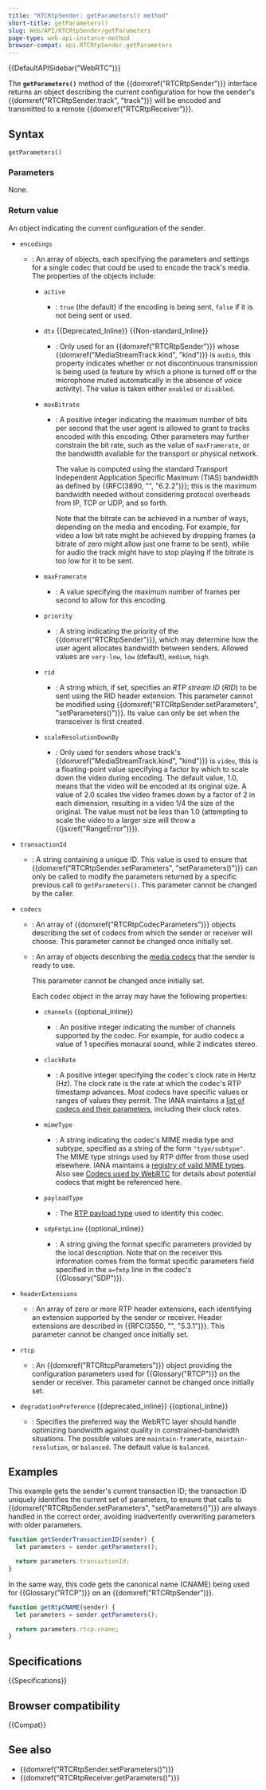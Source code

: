 ```yaml
---
title: "RTCRtpSender: getParameters() method"
short-title: getParameters()
slug: Web/API/RTCRtpSender/getParameters
page-type: web-api-instance-method
browser-compat: api.RTCRtpSender.getParameters
---
```


{{DefaultAPISidebar("WebRTC")}}

The **`getParameters()`** method of the {{domxref("RTCRtpSender")}} interface returns an object describing the current configuration for how the sender's {{domxref("RTCRtpSender.track", "track")}} will be encoded and transmitted to a remote {{domxref("RTCRtpReceiver")}}.

## Syntax

```js-nolint
getParameters()
```

### Parameters

None.

### Return value

An object indicating the current configuration of the sender. <!-- RTCRtpSendParameters, derived from RTCRtpParameters -->

<!-- spec defines following in RTCRtpSendParameters -->

- `encodings`

  - : An array of objects, each specifying the parameters and settings for a single codec that could be used to encode the track's media.
    The properties of the objects include:

    - `active`

      - : `true` (the default) if the encoding is being sent, `false` if it is not being sent or used.

    - `dtx` {{Deprecated_Inline}} {{Non-standard_Inline}}

      - : Only used for an {{domxref("RTCRtpSender")}} whose {{domxref("MediaStreamTrack.kind", "kind")}} is `audio`, this property indicates whether or not discontinuous transmission is being used (a feature by which a phone is turned off or the microphone muted automatically in the absence of voice activity).
        The value is taken either `enabled` or `disabled`.

    - `maxBitrate`

      - : A positive integer indicating the maximum number of bits per second that the user agent is allowed to grant to tracks encoded with this encoding.
        Other parameters may further constrain the bit rate, such as the value of `maxFramerate`, or the bandwidth available for the transport or physical network.

        The value is computed using the standard Transport Independent Application Specific Maximum (TIAS) bandwidth as defined by {{RFC(3890, "", "6.2.2")}}; this is the maximum bandwidth needed without considering protocol overheads from IP, TCP or UDP, and so forth.

        Note that the bitrate can be achieved in a number of ways, depending on the media and encoding.
        For example, for video a low bit rate might be achieved by dropping frames (a bitrate of zero might allow just one frame to be sent), while for audio the track might have to stop playing if the bitrate is too low for it to be sent.

    - `maxFramerate`
      - : A value specifying the maximum number of frames per second to allow for this encoding.
    - `priority`
      - : A string indicating the priority of the {{domxref("RTCRtpSender")}}, which may determine how the user agent allocates bandwidth between senders.
        Allowed values are `very-low`, `low` (default), `medium`, `high`.
    - `rid`
      - : A string which, if set, specifies an _RTP stream ID_ (_RID_) to be sent using the RID header extension.
        This parameter cannot be modified using {{domxref("RTCRtpSender.setParameters", "setParameters()")}}.
        Its value can only be set when the transceiver is first created.
    - `scaleResolutionDownBy`
      - : Only used for senders whose track's {{domxref("MediaStreamTrack.kind", "kind")}} is `video`, this is a floating-point value specifying a factor by which to scale down the video during encoding.
        The default value, 1.0, means that the video will be encoded at its original size.
        A value of 2.0 scales the video frames down by a factor of 2 in each dimension, resulting in a video 1/4 the size of the original.
        The value must not be less than 1.0 (attempting to scale the video to a larger size will throw a {{jsxref("RangeError")}}).

- `transactionId`
  - : A string containing a unique ID.
    This value is used to ensure that {{domxref("RTCRtpSender.setParameters", "setParameters()")}} can only be called to modify the parameters returned by a specific previous call to `getParameters()`.
    This parameter cannot be changed by the caller.
    <!-- spec defines following in RTCRtpParameters -->
- `codecs`

  - : An array of {{domxref("RTCRtpCodecParameters")}} objects describing the set of codecs from which the sender or receiver will choose.
    This parameter cannot be changed once initially set.

  - : An array of objects describing the [media codecs](/en-US/docs/Web/Media/Formats/WebRTC_codecs) that the sender is ready to use.
    <!---This is the subset of codecs that the receiver has indicted it is and that the remote endpoint has indicated it is prepared to send.-->

    This parameter cannot be changed once initially set.

    Each codec object in the array may have the following properties: <!-- RTCRtpCodecParameters -->

    - `channels` {{optional_inline}}

      - : An positive integer indicating the number of channels supported by the codec.
        For example, for audio codecs a value of 1 specifies monaural sound, while 2 indicates stereo.

    - `clockRate`

      - : A positive integer specifying the codec's clock rate in Hertz (Hz).
        The clock rate is the rate at which the codec's RTP timestamp advances.
        Most codecs have specific values or ranges of values they permit.
        The IANA maintains a [list of codecs and their parameters](https://www.iana.org/assignments/rtp-parameters/rtp-parameters.xhtml#rtp-parameters-1), including their clock rates.

    - `mimeType`

      - : A string indicating the codec's MIME media type and subtype, specified as a string of the form `"type/subtype"`.
        The MIME type strings used by RTP differ from those used elsewhere.
        IANA maintains a [registry of valid MIME types](https://www.iana.org/assignments/rtp-parameters/rtp-parameters.xhtml#rtp-parameters-2).
        Also see [Codecs used by WebRTC](/en-US/docs/Web/Media/Formats/WebRTC_codecs) for details about potential codecs that might be referenced here.

    - `payloadType`

      - : The [RTP payload type](https://www.iana.org/assignments/rtp-parameters/rtp-parameters.xhtml#rtp-parameters-1) used to identify this codec.

    - `sdpFmtpLine` {{optional_inline}}
      - : A string giving the format specific parameters provided by the local description.
        Note that on the receiver this information comes from the format specific parameters field specified in the `a=fmtp` line in the codec's {{Glossary("SDP")}}.

- `headerExtensions`
  - : An array of zero or more RTP header extensions, each identifying an extension supported by the sender or receiver. Header extensions are described in {{RFC(3550, "", "5.3.1")}}.
    This parameter cannot be changed once initially set.
- `rtcp`
  - : An {{domxref("RTCRtcpParameters")}} object providing the configuration parameters used for {{Glossary("RTCP")}} on the sender or receiver.
    This parameter cannot be changed once initially set.
- `degradationPreference` {{deprecated_inline}} {{optional_inline}} <!-- removed from spec. May have been or be in chrome -->
  - : Specifies the preferred way the WebRTC layer should handle optimizing bandwidth against quality in constrained-bandwidth situations.
    The possible values are `maintain-framerate`, `maintain-resolution`, or `balanced`.
    The default value is `balanced`.

## Examples

This example gets the sender's current transaction ID; the transaction ID uniquely identifies the current set of parameters, to ensure that calls to {{domxref("RTCRtpSender.setParameters", "setParameters()")}} are always handled in the correct order, avoiding inadvertently overwriting parameters with older parameters.

```js
function getSenderTransactionID(sender) {
  let parameters = sender.getParameters();

  return parameters.transactionId;
}
```

In the same way, this code gets the canonical name (CNAME) being used for {{Glossary("RTCP")}} on an {{domxref("RTCRtpSender")}}.

```js
function getRtpCNAME(sender) {
  let parameters = sender.getParameters();

  return parameters.rtcp.cname;
}
```

## Specifications

{{Specifications}}

## Browser compatibility

{{Compat}}

## See also

- {{domxref("RTCRtpSender.setParameters()")}}
- {{domxref("RTCRtpReceiver.getParameters()")}}

